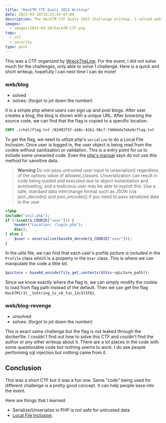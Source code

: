 ```yaml
---
title: "HackTM CTF Quals 2023 Writeup"
date: 2023-03-18T15:21:43-07:00
description: The HackTM CTF Quals 2023 challenge writeup. 1 solved web challenge.
images:
  - images/2023-03-18/hackTM-CTF.png
tags:
  - ctf
  - security
type: post
---
```


This was a CTF organized by [WreckTheLine](https://wrecktheline.com/). For the event, I did not solve much for the challenges, only able to solve 1 challenge. Here is a quick and short writeup, hopefully I can next time I can do more!


### web/blog

* solved
* solves: (forgot to jot down the number)

It is a simple php where users can sign up and post blogs. After user creates a blog, the blog is shown with a unique URL. After browsing the source code, we can find that the flag is copied to a specific location.

```dockerfile
COPY ./chal/flag.txt /02d92f5f-a58c-42b1-98c7-746bbda7abe9/flag.txt
```

To get the flag, we need to utilize php's `serialize` to do a Local File Inclusion. Once user is logged in, the user object is being read from the cookie without sanitization or validation. This is a entry point for us to include some unwanted code. Even the [php\'s manual](https://www.php.net/manual/en/function.unserialize.php) says do not use this method for sansitive data.

> **Warning** Do not pass untrusted user input to unserialize() regardless of the options value of allowed_classes. Unserialization can result in code being loaded and executed due to object instantiation and autoloading, and a malicious user may be able to exploit this. Use a safe, standard data interchange format such as JSON (via json_decode() and json_encode()) if you need to pass serialized data to the user. 

```php
<?php
include("util.php");
if (!isset($_COOKIE["user"])) {
    header("Location: /login.php");
    die();
} else {
    $user = unserialize(base64_decode($_COOKIE["user"]));
}
```

In the utils file, we can find that each user's profile picture is included in the `Profile` class which is a property in the `User` class. This is where we can manipulate the code a little bit.

```php
$picture = base64_encode(file_get_contents($this->picture_path));
```

Since we know exactly where the flag is, we can simply modify the cookie to load from flag path instead of the default. Then we can get the flag `HackTM{r3t__toString_1s_s0_fun_13c573f6}`.


### web/blog-revenge

* unsolved
* solves: (forgot to jot down the number)

This is exact same challenge but the flag is not leaked through the dockerfile. I couldn't find out how to solve this CTF and couldn't find the author or any other writeup about it. There are a lot places in the code with some questionable code but nothing seems to work. I do see people performing sql injection but nothing came from it.


## Conclusion

This was a short CTF but it was a fun one. Same "code" being used for different challenge is a pretty good concept. It can help people ease into the event. 

Here are things that I learned:
* Serialize/Unserialize in PHP is not safe for untrusted data
* [Local File Inclusion](https://owasp.org/www-project-web-security-testing-guide/v42/4-Web_Application_Security_Testing/07-Input_Validation_Testing/11.1-Testing_for_Local_File_Inclusion).
